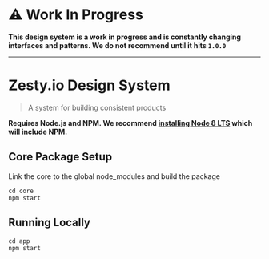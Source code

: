 # ⚠️ Work In Progress

**This design system is a work in progress and is constantly changing interfaces and patterns. We do not recommend until it hits `1.0.0`**

---

# Zesty.io Design System

> A system for building consistent products

**Requires Node.js and NPM. We recommend [installing Node 8 LTS](https://nodejs.org/en/) which will include NPM.**

## Core Package Setup

Link the core to the global node_modules and build the package

```
cd core
npm start
```

## Running Locally

```
cd app
npm start
```

